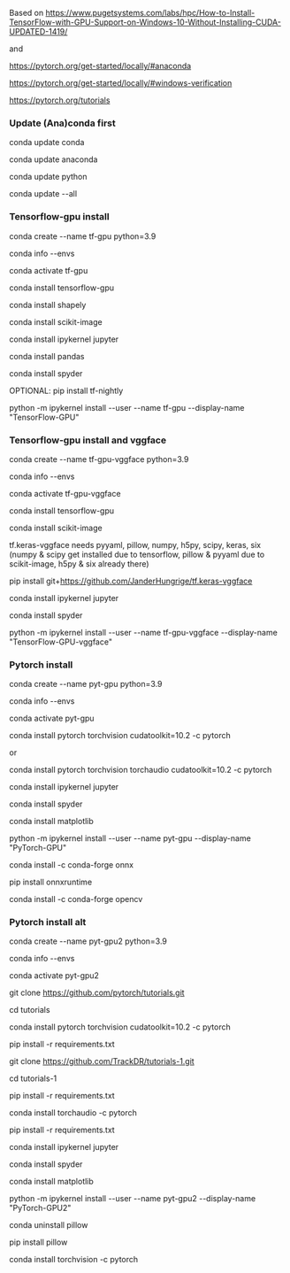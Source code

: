 Based on https://www.pugetsystems.com/labs/hpc/How-to-Install-TensorFlow-with-GPU-Support-on-Windows-10-Without-Installing-CUDA-UPDATED-1419/

and

https://pytorch.org/get-started/locally/#anaconda

https://pytorch.org/get-started/locally/#windows-verification

https://pytorch.org/tutorials

### Update (Ana)conda first 
conda update conda

conda update anaconda

conda update python

conda update --all

### Tensorflow-gpu install
conda create --name tf-gpu python=3.9

conda info --envs

conda activate tf-gpu

conda install tensorflow-gpu

conda install shapely

conda install scikit-image

conda install ipykernel jupyter

conda install pandas

conda install spyder

OPTIONAL: pip install tf-nightly

python -m ipykernel install --user --name tf-gpu --display-name "TensorFlow-GPU"

### Tensorflow-gpu install and vggface
conda create --name tf-gpu-vggface python=3.9

conda info --envs

conda activate tf-gpu-vggface

conda install tensorflow-gpu

conda install scikit-image

tf.keras-vggface needs pyyaml, pillow, numpy, h5py, scipy, keras, six (numpy & scipy get installed due to tensorflow, pillow & pyyaml due to scikit-image, h5py & six already there)

pip install git+https://github.com/JanderHungrige/tf.keras-vggface

conda install ipykernel jupyter

conda install spyder

python -m ipykernel install --user --name tf-gpu-vggface --display-name "TensorFlow-GPU-vggface"

### Pytorch install
conda create --name pyt-gpu python=3.9

conda info --envs

conda activate pyt-gpu

conda install pytorch torchvision cudatoolkit=10.2 -c pytorch

or

conda install pytorch torchvision torchaudio cudatoolkit=10.2 -c pytorch

conda install ipykernel jupyter

conda install spyder

conda install matplotlib

python -m ipykernel install --user --name pyt-gpu --display-name "PyTorch-GPU"

conda install -c conda-forge onnx

pip install onnxruntime

conda install -c conda-forge opencv

### Pytorch install alt
conda create --name pyt-gpu2 python=3.9

conda info --envs

conda activate pyt-gpu2

git clone https://github.com/pytorch/tutorials.git

cd tutorials

conda install pytorch torchvision cudatoolkit=10.2 -c pytorch

pip install -r requirements.txt

git clone https://github.com/TrackDR/tutorials-1.git

cd tutorials-1

pip install -r requirements.txt

conda install torchaudio -c pytorch

pip install -r requirements.txt

conda install ipykernel jupyter

conda install spyder

conda install matplotlib

python -m ipykernel install --user --name pyt-gpu2 --display-name "PyTorch-GPU2"

conda uninstall pillow

pip install pillow

conda install torchvision -c pytorch


